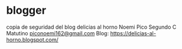 # blogger
copia de seguridad del blog delicias al horno
Noemi Pico
Segundo C Matutino
piconoemi162@gmail.com
Blog: https://delicias-al-horno.blogspot.com/
